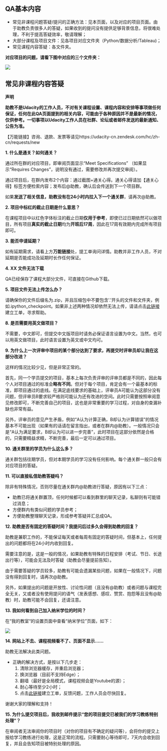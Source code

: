 ## QA基本内容

- 常见非课程问题答疑/提问的正确方法：见本页面，以及对应的项目页面。由于助教负责很多人的答疑，如果收到的提问没有提供足够背景信息，将很难处理，不利于提高答疑效率，敬请理解；
- 大部分课程及项目文件：见各项目对应文件夹（Python/数据分析/Tableau)；
- 常见课程内容答疑：各文件夹。

**对应项目的问题，请看下图中对应的三个文件夹：**

![](https://i.imgur.com/XUzllmX.png)

## 常见非课程内容答疑

**声明**

**助教不是Udacity的工作人员，不对有关课程设置、课程内容和安排等事项做任何保证，任何在此QA页面提到的相关内容，可能由于各种原因并不是最新的情况，仅供参考。一切事项以Udacity工作人员在社群、论坛或者邮件发送的最新通知、公告为准。**

【万能链接】咨询、退款、发票等请见https://udacity-cn.zendesk.com/hc/zh-cn/requests/new

**1. 什么是通关？如何通关？**

通过所在群的对应项目，即审阅页面显示“Meet Specifications” （如果显示“Requires Changes”，说明没有通过，需要修改并再次提交审阅）。

通过项目后，在群内发布2个内容：通过截图+通关心得。通关心得请加【通关心得】标签方便检索内容；发布后@助教，确认后会传送到下一个项目群。

如果**发送了相关信息，助教没有在24小时内拉入下一个通关群**，请再次@助教。

**2. 项目中标红的截止日期是什么意思？**

在课程项目中以红色字体标注的截止日期**仅用于参考**，即使已过日期依然可以做项目，所有项目**真实的截止日期**均为**开班后17周**，因此在17周有效期内完成所有项目即可。


**3. 能否申请延期？**

如有延期需求，请看上方**万能链接**处，提工单询问详情。助教并非工作人员，不对延期是否能成功及延期时长作任何保证。

**4. XX 文件无法下载**

QA已经保存了课程大部分文件，可直接在Github下载。

**5. 项目文件无法上传怎么办？**

请确保你的文件后缀名为.zip，并且压缩包中不要包含'.'开头的文件和文件夹，例如.ipython_checkpoint。如果非上述两种情况却依然无法上传，请请点击[此链接](https://udacity-cn.zendesk.com/hc/zh-cn/requests/new)建立工单，寻求帮助。

**8. 是否需要用英文做项目？**

不需要，中文即可，但提交中文版项目时请务必保证语言设置为中文。当然，也可以用英文做项目，此时语言设置为英文或中文均可。

**9. 为什么上一次评审中项目的某个部分达到了要求，再提交时评审员却让我在这部分改进？**

这样的情况比较少见，但是非常正常的。

首先，同一个学员提交的项目，基本上每次负责评审的评审员都是不同的，因此每个人对项目通过的标准会**略有不同**。但对于每个项目，肯定会有一个最基本的标准，即项目通过的底线。在满足底线要求的基础上，评审员A可能认为这部分没有问题，但评审员B要求较严格则可能认为还有改进的空间。此时只需要按照审阅意见修改即可，不断完善自己的项目，这也是非常重要的学习过程，对自身的查漏补缺也非常有益。

另外，评审员的意见产生矛盾，例如“A认为计算正确，B却认为计算错误”的情况基本不可能出现（如果有的话请在留言指出，或者在群内@助教）。一般情况只会是“A认为满足要求，B却认为可以进一步完善”，此时项目在这部分依然是合格的，只需要精益求精，不断完善，最后一定可以通过项目。 

**10. 通关群里的学员为什么这么多？**

通关群包括往期学员，但对本期学员的学习没有任何影响。每个通关群一般只会有对应项目的答疑。

**11. 可以直接私信助教答疑吗？**

除非有特殊情况，否则尽量在通关群内@助教进行答疑，原因有以下三点：

- 助教已将通关群置顶，任何时候都可以看到群里的聊天记录，私聊则有可能错过消息；
- 方便群内有类似问题的学员参考；
- 方便助教整理聊天记录，形成参考答疑并汇总成QA。


**12. 助教是否有固定的答疑时间？我提问后过多久会得到助教的回复？**

助教是兼职工作的，不能保证每天或者每周有固定的答疑时间，但基本上，任何提出的问题都将在24小时内收到回复。

需要注意的是，这是一般的情况，如果助教有特殊的日程安排（考试、节日、长途出行等），可能会无法及时答疑（助教会尽量提前告知）。

由于需要答疑的学员较多，助教有可能会遗漏某些问题，如果在一般情况下，问题没有得到回复时，请再次@助教。

另外，如果提出的问题是开放性、讨论性问题（且没有@助教）或者问题与课程完全无关，又或者没有使用提问的语气（发表感想、感叹、赞赏、抱怨等且没有@助教）时，助教可能不会回复，还请注意。

**13. 我如何看到自己加入纳米学位的时间？**

在“我的教室“的设置页面中查看“纳米学位”页面，如下：

![](https://i.imgur.com/yS2sMtE.png)


**14. 网站上不去、课程视频看不了、页面不显示……**

助教无法解决此类问题。

- 正确的解决方式，是按以下几步走：
    1. 清除浏览器缓存，并重启浏览器；
	1. 换浏览器（目前不支持Edge）；
	2. 翻墙（最好是全局模式，课程视频会是Youtube的源）；
	3. 耐心等待至少2小时；
	4. 点击[此链接](https://udacity-cn.zendesk.com/hc/zh-cn/requests/new)建立工单，反馈问题，工作人员会尽快回复。

谢谢大家的理解和支持！

**15. 为什么提交项目后，我收到邮件提示“您的项目提交已被我们的学习教练特别处理”？**

在审阅者无法审阅你的项目时（对你的项目有不确定的疑问等），会将你的提交上报给学习教练进行处理，这是正常的流程。只需要耐心等待即可，7天内会收到回复，并且会告知项目被特别处理的原因。

